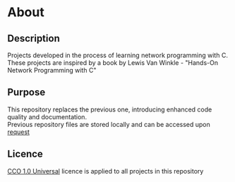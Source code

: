 # About

## Description
Projects developed in the process of learning network programming with C. These projects are inspired by a book by Lewis Van Winkle - "Hands-On Network Programming with C"

## Purpose
This repository replaces the previous one, introducing enhanced code quality and documentation.  
Previous repository files are stored locally and can be accessed upon [request](https://t.me/dsu_enjoyer)

## Licence
[CCO 1.0 Universal](https://github.com/semyonnadutkin/c-network-programming/blob/main/LICENCE.md) licence is applied to all projects in this repository
